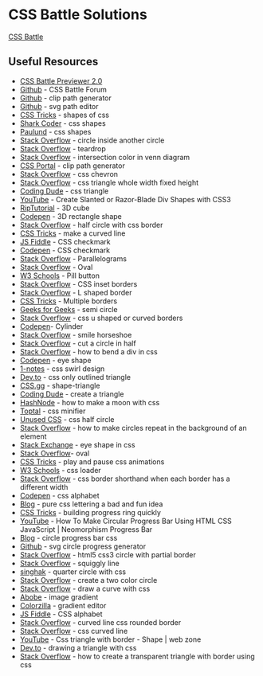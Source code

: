 # CSS Battle Solutions

[CSS Battle](https://www.cssbattle.dev)

## Useful Resources

- [CSS Battle Previewer 2.0](https://tc70f3.csb.app/)
- [Github](https://github.com/cssbattle/forum) - CSS Battle Forum
- [Github](https://malcolmkiano.github.io/clip-path-generator/) - clip path generator
- [Github](https://yqnn.github.io/svg-path-editor/) - svg path editor
- [CSS Tricks](https://css-tricks.com/the-shapes-of-css/) - shapes of css
- [Shark Coder](https://sharkcoder.com/visual/shapes) - css shapes
- [Paulund](https://paulund.co.uk/how-to-create-different-shapes-in-css) - css shapes
- [Stack Overflow](https://stackoverflow.com/questions/22406661/how-to-make-one-circle-inside-of-another-using-css) - circle inside another circle
- [Stack Overflow](https://stackoverflow.com/questions/30711203/how-do-i-create-a-teardrop-in-html) - teardrop
- [Stack Overflow](https://stackoverflow.com/questions/56864210/how-to-change-intersection-color-in-venn-diagram) - intersection color in venn diagram
- [CSS Portal](https://www.cssportal.com/css-clip-path-generator/) - clip path generator
- [Stack Overflow](https://stackoverflow.com/questions/15938933/creating-a-chevron-in-css) - css chevron
- [Stack Overflow](https://stackoverflow.com/questions/42877961/a-triangle-in-css-that-takes-the-whole-width-with-a-fixed-height) - css triangle whole width fixed height
- [Coding Dude](http://www.coding-dude.com/wp/css/create-a-triangle/) - css triangle
- [YouTube](https://www.youtube.com/watch?v=6QGOhCZLdhs) - Create Slanted or Razor-Blade Div Shapes with CSS3
- [RipTutorial](https://riptutorial.com/css/example/8071/3d-cube) - 3D cube
- [Codepen](https://codepen.io/ooo/pen/QomVgY) - 3D rectangle shape
- [Stack Overflow](https://stackoverflow.com/questions/22415651/half-circle-with-css-border-outline-only) - half circle with css border
- [CSS Tricks](https://css-tricks.com/forums/topic/how-to-make-curve-line/) - make a curved line
- [JS Fiddle](http://jsfiddle.net/awayF/490/) - CSS checkmark
- [Codepen](https://codepen.io/gliesche/pen/ZQyPeV) - CSS checkmark
- [Stack Overflow](https://stackoverflow.com/questions/40386130/how-to-create-parallelograms-divs) - Parallelograms
- [Stack Overflow](https://stackoverflow.com/questions/26961221/how-to-make-an-oval-in-css) - Oval
- [W3 Schools](https://www.w3schools.com/howto/howto_css_pill_button.asp) - Pill button
- [Stack Overflow](https://stackoverflow.com/questions/8452739/css-inset-borders) - CSS inset borders
- [Stack Overflow](https://stackoverflow.com/questions/10922387/create-an-l-shaped-border-using-html-and-css-is-it-possible) - L shaped border
- [CSS Tricks](https://css-tricks.com/snippets/css/multiple-borders/) - Multiple borders
- [Geeks for Geeks](https://www.geeksforgeeks.org/how-to-draw-a-semi-circle-using-html-and-css/) - semi circle
- [Stack Overflow](https://stackoverflow.com/questions/25939372/css-u-shaped-or-curved-borders) - css u shaped or curved borders
- [Codepen](https://codepen.io/seheekim/pen/BKYGZp)- Cylinder
- [Stack Overflow](https://stackoverflow.com/questions/40752681/making-a-smile-horseshoe-half-circle-with-rounded-edges-in-css) - smile horseshoe
- [Stack Overflow](https://stackoverflow.com/questions/52712506/cut-a-circle-into-half) - cut a circle in half
- [Stack Overflow](https://stackoverflow.com/questions/44920224/how-to-bend-a-div-in-css) - how to bend a div in css
- [Codepen](https://codepen.io/samc36/pen/KNEOpG) - eye shape
- [1-notes](https://1-notes.com/css-shape-swirl-design/) - css swirl design
- [Dev.to](https://dev.to/astrit/css-only-outlined-triangle-1k8j) - css only outlined triangle
- [CSS.gg](https://css.gg/shape-triangle) - shape-triangle
- [Coding Dude](https://www.coding-dude.com/wp/css/create-a-triangle/) - create a triangle
- [HashNode](https://nazanin-ashrafi.hashnode.dev/how-to-make-a-moon-with-css) - how to make a moon with css
- [Toptal](https://www.toptal.com/developers/cssminifier) - css minifier
- [Unused CSS](https://unused-css.com/blog/css-half-circle/) - css half circle
- [Stack Overflow](https://stackoverflow.com/questions/39339196/how-to-make-circles-repeat-in-the-background-of-an-element-in-full-css) - how to make circles repeat in the background of an element
- [Stack Exchange](https://codegolf.stackexchange.com/questions/259254/is-there-any-less-code-way-to-make-a-leaf-eye-shape-in-css) - eye shape in css
- [Stack Overflow](https://stackoverflow.com/questions/26961221/how-to-make-an-oval-in-css)- oval 
- [CSS Tricks](https://css-tricks.com/how-to-play-and-pause-css-animations-with-css-custom-properties) - play and pause css animations
- [W3 Schools](https://www.w3schools.com/howto/howto_css_loader.asp) - css loader
- [Stack Overflow](https://stackoverflow.com/questions/37437141/css-border-shorthand-when-each-border-has-a-different-width) - css border shorthand when each border has a different width
- [Codepen](https://codepen.io/rhgksrua/pen/GgbLKM) - css alphabet
- [Blog](https://kennethormandy.com/journal/pure-css-lettering-a-bad-and-fun-idea) - pure css lettering a bad and fun idea 
- [CSS Tricks](https://css-tricks.com/building-progress-ring-quickly) - building progress ring quickly
- [YouTube](https://www.youtube.com/watch?v=mSfsGTIQlxg) - How To Make Circular Progress Bar Using HTML CSS JavaScript | Neomorphism Progress Bar
- [Blog](https://nikitahl.com/circle-progress-bar-css) - circle progress bar css
- [Github](https://nikitahl.github.io/svg-circle-progress-generator) - svg circle progress generator
- [Stack Overflow](https://stackoverflow.com/questions/13059190/html5-css3-circle-with-partial-border) - html5 css3 circle with partial border
- [Stack Overflow](https://stackoverflow.com/questions/17285514/is-it-possible-to-make-a-squiggly-line) - squiggly line
- [singhak](https://singhak.in/draw-half-and-quarter-circle-with-css/#3_Quarter-Circle_with_CSS) - quarter circle with css
- [Stack Overflow](https://stackoverflow.com/questions/50598433/create-a-two-color-circle) - create a two color circle
- [Stack Overflow](https://stackoverflow.com/questions/20803489/draw-a-curve-with-css) - draw a curve with css
- [Abobe](https://color.adobe.com/create/image-gradient) - image gradient
- [Colorzilla](https://www.colorzilla.com/gradient-editor/) - gradient editor
- [JS Fiddle](https://jsfiddle.net/joshnh/bKfKm/) - CSS alphabet
- [Stack Overflow](https://stackoverflow.com/questions/41265044/curved-line-css-rounded-border) - curved line css rounded border
- [Stack Overflow](https://stackoverflow.com/questions/30044372/how-can-i-make-css-curved-line) - css curved line
- [YouTube](https://www.youtube.com/watch?v=wEP1mUuLODQ) - Css triangle with border - Shape | web zone
- [Dev.to](https://dev.to/alvaromontoro/drawing-a-triangle-with-css-5g31) - drawing a triangle with css
- [Stack Overflow](https://stackoverflow.com/questions/16231184/how-to-create-a-transparent-triangle-with-border-using-css) - how to create a transparent triangle with border using css